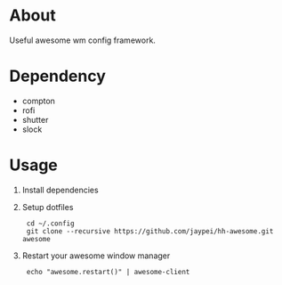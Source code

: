 
# About

Useful awesome wm config framework.

# Dependency

* compton
* rofi
* shutter
* slock


# Usage

1. Install dependencies
1. Setup dotfiles

        cd ~/.config
        git clone --recursive https://github.com/jaypei/hh-awesome.git awesome

1. Restart your awesome window manager

        echo "awesome.restart()" | awesome-client

